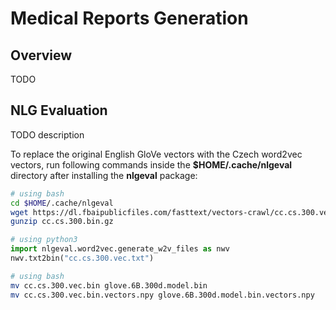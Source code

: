 # Medical Reports Generation

## Overview
TODO

## NLG Evaluation
TODO description

To replace the original English GloVe vectors with the Czech word2vec vectors, run following commands inside the **$HOME/.cache/nlgeval** directory after installing the **nlgeval** package:
```bash
# using bash
cd $HOME/.cache/nlgeval
wget https://dl.fbaipublicfiles.com/fasttext/vectors-crawl/cc.cs.300.vec.gz
gunzip cc.cs.300.bin.gz
```
```python
# using python3
import nlgeval.word2vec.generate_w2v_files as nwv
nwv.txt2bin("cc.cs.300.vec.txt")
``` 
```bash
# using bash
mv cc.cs.300.vec.bin glove.6B.300d.model.bin
mv cc.cs.300.vec.bin.vectors.npy glove.6B.300d.model.bin.vectors.npy
```